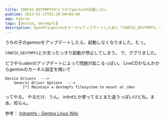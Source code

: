 ```yaml
---
title: CONFIG_DEVTMPFSがどうのでgentooが起動しない
pubtime: 2013-01-27T01:39:00+09:00
amp: hybrid
tags: [Gentoo, devtmpfs]
description: OpenRCなgentooをカーネルアップデートしたあに「CONFIG_DEVTMPFS」とかいうエラーを出して起動しなくなった場合の対処方法です。
---
```


うちの子のgentooをアップデートしたら、起動しなくなりました。むぅ。

`CONFIG_DEVTMPFS`とか言ったっきり起動が停止してしまう。
で、ググりました。

どうやらudevのアップデートによって問題が起こるっぽい。
LiveCDかなんかからgentooのカーネル設定を開いて
```
Device Drivers  --->
	Generic Driver Options  --->
		[*] Maintain a devtmpfs filesystem to mount at /dev
```
ってやる。
やるだけ、うん。
initrdとか使ってるとまた違うっぽいけどね。まあ、知らん。

参考： [Initramfs - Gentoo Linux Wiki](http://en.gentoo-wiki.com/wiki/Initramfs#devtmpfs)

